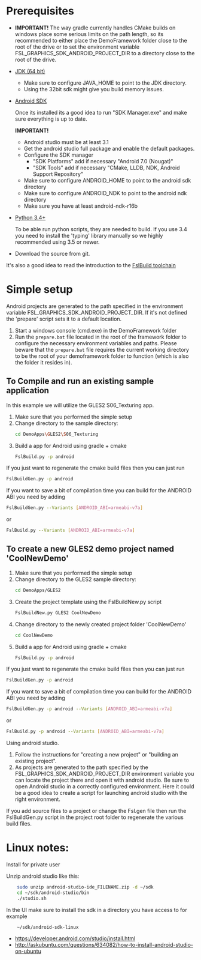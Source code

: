 Prerequisites
=============
- **IMPORTANT!**
  The way gradle currently handles CMake builds on windows place some serious limits on 
  the path length, so its recommended to either place the DemoFramework folder close to
  the root of the drive or to set the environment variable 
  FSL_GRAPHICS_SDK_ANDROID_PROJECT_DIR to a directory close to the root of the drive.

- [JDK (64 bit)](http://www.oracle.com/technetwork/java/javase/downloads/jdk8-downloads-2133151.html)
  - Make sure to configure JAVA_HOME to point to the JDK directory. 
  - Using the 32bit sdk might give you build memory issues.

- [Android SDK](https://developer.android.com/studio/index.html)

  Once its installed its a good idea to run "SDK Manager.exe" and make sure everything is up to date.
  
  **IMPORTANT!**
  - Android studio must be at least 3.1
  - Get the android studio full package and enable the default packages.
  - Configure the SDK manager 
    - "SDK Platforms" add if necessary "Android 7.0 (Nougat)"
    - "SDK Tools" add if necessary "CMake, LLDB, NDK, Android Support Repository"
  - Make sure to configure ANDROID_HOME to point to the android sdk directory
  - Make sure to configure ANDROID_NDK to point to the android ndk directory
  - Make sure you have at least android-ndk-r16b
  
- [Python 3.4+](https://www.python.org/ftp/python/3.6.2/python-3.6.2-amd64.exe)

  To be able run python scripts, they are needed to build. 
  If you use 3.4 you need to install the 'typing' library manually so we highly recommended using 3.5 or newer.
  
- Download the source from git.

It's also a good idea to read the introduction to the [FslBuild toolchain](./FslBuild_toolchain_readme.md)



Simple setup
============

Android projects are generated to the path specified in the environment variable
FSL_GRAPHICS_SDK_ANDROID_PROJECT_DIR. If it's not defined the 'prepare' script 
sets it to a default location.

1. Start a windows console (cmd.exe) in the DemoFramework folder
2. Run the `prepare.bat` file located in the root of the framework folder to
    configure the necessary environment variables and paths.
    Please beware that the `prepare.bat` file requires the current working 
    directory to be the root of your demoframework folder to function 
    (which is also the folder it resides in).

To Compile and run an existing sample application 
-------------------------------------------------

In this example we will utilize the GLES2 S06_Texturing app.

1. Make sure that you performed the simple setup
2. Change directory to the sample directory:
    ```bash
    cd DemoApps\GLES2\S06_Texturing
    ```
3. Build a app for Android using gradle + cmake
    ```bash
    FslBuild.py -p android
    ```
       
If you just want to regenerate the cmake build files then you can just run
```bash
FslBuildGen.py -p android
```
       
If you want to save a bit of compilation time you can build for the ANDROID ABI you need by adding
```bash
FslBuildGen.py --Variants [ANDROID_ABI=armeabi-v7a]
```
or
```bash
FslBuild.py --Variants [ANDROID_ABI=armeabi-v7a]
```
       

To create a new GLES2 demo project named 'CoolNewDemo'
------------------------------------------------------
  
1. Make sure that you performed the simple setup
2. Change directory to the GLES2 sample directory:
    ```bash
    cd DemoApps/GLES2
    ```
3. Create the project template using the FslBuildNew.py script
    ```bash
    FslBuildNew.py GLES2 CoolNewDemo  
    ```
4. Change directory to the newly created project folder 'CoolNewDemo'
    ```bash
    cd CoolNewDemo
    ```
5. Build a app for Android using gradle + cmake
    ```bash
    FslBuild.py -p android
    ```

If you just want to regenerate the cmake build files then you can just run
```bash
FslBuildGen.py -p android
```
       
If you want to save a bit of compilation time you can build for the ANDROID ABI you need by adding
```bash
FslBuildGen.py -p android --Variants [ANDROID_ABI=armeabi-v7a]
```
or 
```bash
FslBuild.py -p android --Variants [ANDROID_ABI=armeabi-v7a]
```
       
Using android studio.
1. Follow the instructions for "creating a new project" or "building an existing project".  
2. As projects are generated to the path specified by the FSL_GRAPHICS_SDK_ANDROID_PROJECT_DIR
    environment variable you can locate the project there and open it with android studio.
    Be sure to open Android studio in a correctly configured environment.
    Here it could be a good idea to create a script for launching android studio with the 
    right environment.
       
If you add source files to a project or change the Fsl.gen file then run the 
FslBuildGen.py script in the project root folder to regenerate the various 
build files.

Linux notes:
============

Install for private user

Unzip android studio like this:
```bash
    sudo unzip android-studio-ide_FILENAME.zip -d ~/sdk
    cd ~/sdk/android-studio/bin
    ./studio.sh  
```

In the UI make sure to install the sdk in a directory you have access to for example 
```bash
    ~/sdk/android-sdk-linux
```

- https://developer.android.com/studio/install.html
- http://askubuntu.com/questions/634082/how-to-install-android-studio-on-ubuntu

